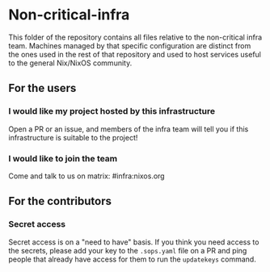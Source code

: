# Non-critical-infra

This folder of the repository contains all files relative to the non-critical
infra team. Machines managed by that specific configuration are distinct from
the ones used in the rest of that repository and used to host services useful to
the general Nix/NixOS community.

## For the users

### I would like my project hosted by this infrastructure

Open a PR or an issue, and members of the infra team will tell you if this
infrastructure is suitable to the project!

### I would like to join the team

Come and talk to us on matrix: #infra:nixos.org

## For the contributors

### Secret access

Secret access is on a "need to have" basis. If you think you need access to the
secrets, please add your key to the `.sops.yaml` file on a PR and ping people
that already have access for them to run the `updatekeys` command.
